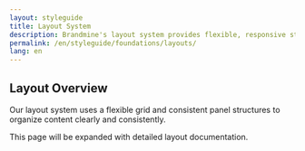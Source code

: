 ```yaml
---
layout: styleguide
title: Layout System
description: Brandmine's layout system provides flexible, responsive structures for organizing content.
permalink: /en/styleguide/foundations/layouts/
lang: en
---
```


## Layout Overview

Our layout system uses a flexible grid and consistent panel structures to organize content clearly and consistently.

This page will be expanded with detailed layout documentation.